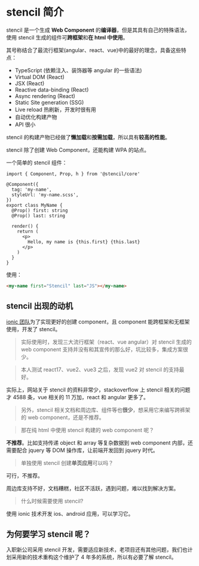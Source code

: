 # stencil 简介

stencil 是一个生成 **Web Component** 的**编译器**，但是其具有自己的特殊语法，使用 stencil 生成的组件可**跨框架**和**在 html 中使用**。

其号称结合了最流行框架(angular、react、vue)中的最好的理念，具备这些特点：

- TypeScript (依赖注入、装饰器等 angular 的一些语法)
- Virtual DOM (React)
- JSX (React)
- Reactive data-binding (React)
- Async rendering (React)
- Static Site generation (SSG)
- Live reload 热刷新，开发时很有用
- 自动优化构建产物
- API 很小

stencil 的构建产物已经做了**懒加载**和**按需加载**，所以具有**较高的性能**。

stencil 除了创建 Web Component，还能构建 WPA 的站点。

一个简单的 stencil 组件：

```tsx
import { Component, Prop, h } from '@stencil/core'

@Component({
  tag: 'my-name',
  styleUrl: 'my-name.scss',
})
export class MyName {
  @Prop() first: string
  @Prop() last: string

  render() {
    return (
      <p>
        Hello, my name is {this.first} {this.last}
      </p>
    )
  }
}
```

使用：

```html
<my-name first="Stencil" last="JS"></my-name>
```

## stencil 出现的动机

[ionic 团队](https://ionicframework.com/)为了实现更好的创建 component，且 component 能跨框架和无框架使用，开发了 stencil。

> 实际使用时，发现三大流行框架（react、vue angular）对 stencil 生成的 web component 支持并没有和其宣传的那么好，坑比较多，集成方案很少。

> 本人测试 react17、vue2、vue3 之后，发现 vue2 对 stencil 的支持最好。

实际上，网站关于 stencil 的资料非常少，stackoverflow 上 stencil 相关的问题才 4588 条，vue 相关的 11 万加，react 和 angular 更多了。

> 另外，stencil 相关文档和周边库、组件等也**很少**，想采用它来编写跨裤架的 web component，还是不推荐。

> 那在纯 html 中使用 stencil 构建的 web component 呢？

**不推荐**。比如支持传递 object 和 array 等复杂数据到 web component 内部，还需要配合 jquery 等 DOM 操作库，让前端开发回到 jquery 时代。

> 单独使用 stencil 创建**单页应用**可以吗？

可行，不推荐。

周边库支持不好，文档糟糕，社区不活跃，遇到问题，难以找到解决方案。

> 什么时候需要使用 stencil?

使用 ionic 技术开发 ios、android 应用，可以学习它。

## 为何要学习 stencil 呢？

入职新公司采用 stencil 开发，需要适应新技术，老项目还有其他问题，我们也计划采用新的技术重构这个维护了 4 年多的系统，所以有必要了解 stencil。
